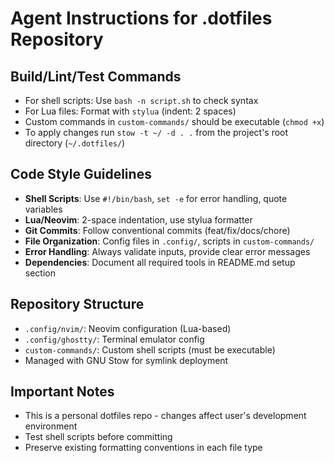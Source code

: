 # Agent Instructions for .dotfiles Repository

## Build/Lint/Test Commands

- For shell scripts: Use `bash -n script.sh` to check syntax
- For Lua files: Format with `stylua` (indent: 2 spaces)
- Custom commands in `custom-commands/` should be executable (`chmod +x`)
- To apply changes run `stow -t ~/ -d . .` from the project's root directory (`~/.dotfiles/`)

## Code Style Guidelines

- **Shell Scripts**: Use `#!/bin/bash`, `set -e` for error handling, quote variables
- **Lua/Neovim**: 2-space indentation, use stylua formatter
- **Git Commits**: Follow conventional commits (feat/fix/docs/chore)
- **File Organization**: Config files in `.config/`, scripts in `custom-commands/`
- **Error Handling**: Always validate inputs, provide clear error messages
- **Dependencies**: Document all required tools in README.md setup section

## Repository Structure

- `.config/nvim/`: Neovim configuration (Lua-based)
- `.config/ghostty/`: Terminal emulator config
- `custom-commands/`: Custom shell scripts (must be executable)
- Managed with GNU Stow for symlink deployment

## Important Notes

- This is a personal dotfiles repo - changes affect user's development environment
- Test shell scripts before committing
- Preserve existing formatting conventions in each file type

